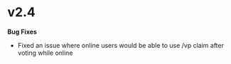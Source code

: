 # v2.4

**Bug Fixes**

* Fixed an issue where online users would be able to use /vp claim after voting while online

